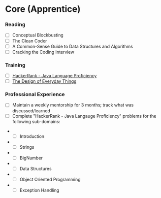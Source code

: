 # Core (Apprentice)

### Reading
- [ ] Conceptual Blockbusting
- [ ] The Clean Coder
- [ ] A Common-Sense Guide to Data Structures and Algorithms
- [ ] Cracking the Coding Interview

### Training
- [ ] [HackerRank - Java Language Proficiency](https://www.hackerrank.com/domains/java)
- [ ] [The Design of Everyday Things](https://www.udacity.com/course/intro-to-the-design-of-everyday-things--design101)

### Professional Experience
- [ ] Maintain a weekly mentorship for 3 months; track what was discussed/learned
- [ ] Complete "HackerRank - Java Langauge Proficiency" problems for the following sub-domains:
* - [ ] Introduction
* - [ ] Strings
* - [ ] BigNumber
* - [ ] Data Structures
* - [ ] Object Oriented Programming
* - [ ] Exception Handling

